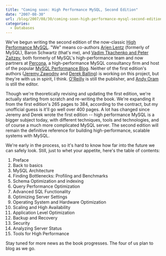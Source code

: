 ```yaml
---
title: "Coming soon: High Performance MySQL, Second Edition"
date: "2007-08-30"
url: /blog/2007/08/30/coming-soon-high-performance-mysql-second-edition/
categories:
  - Databases
---
```

We've begun writing the second edition of the now-classic [High Performance MySQL](http://www.amazon.com/gp/product/0596101716/105-0152911-3339656?ie=UTF8&#038;tag=xaprb-20&#038;linkCode=xm2&#038;camp=1789&#038;creativeASIN=0596101716). "We" means co-authors [Arjen Lentz](http://lentz.com.au/) (formerly of MySQL), Baron Schwartz (that's me), and [Vadim Tkachenko and Peter Zaitzev](http://www.mysqlperformanceblog.com/), both formerly of MySQL's high-performance team and now partners at [Percona](http://www.percona.com/), a high-performance MySQL consultancy firm and host of the popular [MySQL Performance Blog](http://www.mysqlperformanceblog.com/). Neither of the first edition's authors ([Jeremy Zawodny](http://jeremy.zawodny.com/) and [Derek Balling](http://www.oreillynet.com/pub/au/1759)) is working on this project, but they're with us in spirit, I think. [O'Reilly](http://www.oreilly.com/) is still the publisher, and [Andy Oram](http://www.oreillynet.com/pub/au/36) is still the editor.

Though we're theoretically revising and updating the first edition, we're actually starting from scratch and re-writing the book. We're expanding it from the first edition's 265 pages to 384, according to the contract, but my unofficial guess is it'll go well over 400 pages. A lot has changed since Jeremy and Derek wrote the first edition -- high performance MySQL is a bigger subject today, with different techniques, tools and technologies, and of course a much more complicated MySQL server. The second edition will remain the definitive reference for building high-performance, scalable systems with MySQL.

We're early in the process, so it's hard to know how far into the future we can safely look. Still, just to whet your appetite, here's the table of contents:

1.  Preface
2.  Back to basics
3.  MySQL Architecture
4.  Finding Bottlenecks: Profiling and Benchmarks
5.  Schema Optimization and indexing
6.  Query Performance Optimization
7.  Advanced SQL Functionality
8.  Optimizing Server Settings
9.  Operating System and Hardware Optimization
10. Scaling and High Availability
11. Application Level Optimization
12. Backup and Recovery
13. Security
14. Analyzing Server Status
15. Tools for High Performance

Stay tuned for more news as the book progresses. The four of us plan to blog as we go.


